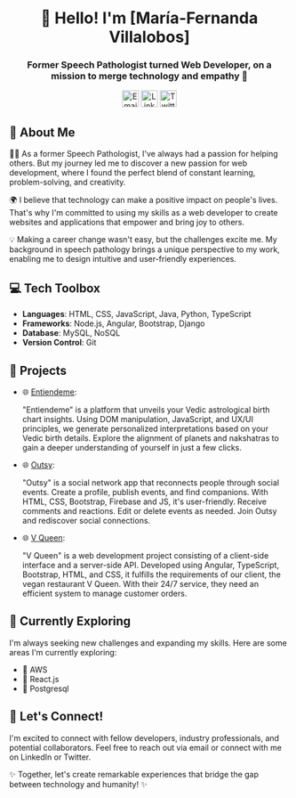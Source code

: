 <div align="center">
<!-- 
  <img src="https://github.com/MariferVL/MariferVL/assets/99364311/a5146221-e12b-479d-a16d-1928c861b6b2" alt="Marifer Profile Image" width="200" height="200">
-->
  <h1>👋 Hello! I'm [María-Fernanda Villalobos]</h1>
  <h3>Former Speech Pathologist turned Web Developer, on a mission to merge technology and empathy 🚀</h3>
  <p>
    <a href="mailto:ma.fernanda.villalobos@gmail.com"><img src="https://github.com/MariferVL/MariferVL/assets/99364311/209c118d-adf1-4551-908d-4ae1aff3067c" alt="Email" width="30"></a>
    <a href="https://www.linkedin.com/in/marifervl/"><img src="https://github.com/MariferVL/MariferVL/assets/99364311/20319392-b732-4297-937f-9647fb079e96" alt="LinkedIn" width="30"></a>
    <a href="https://twitter.com/marifer_vl"><img src="https://github.com/MariferVL/MariferVL/assets/99364311/472205ec-9d09-4d32-9c8a-fefbe9ea1eba" alt="Twitter" width="30"></a>
  </p>
</div>

## 🌟 About Me

👩‍💻 As a former Speech Pathologist, I've always had a passion for helping others. But my journey led me to discover a new passion for web development, where I found the perfect blend of constant learning, problem-solving, and creativity.

🌍 I believe that technology can make a positive impact on people's lives. That's why I'm committed to using my skills as a web developer to create websites and applications that empower and bring joy to others.

💡 Making a career change wasn't easy, but the challenges excite me. My background in speech pathology brings a unique perspective to my work, enabling me to design intuitive and user-friendly experiences.

## 💻 Tech Toolbox

- **Languages**: HTML, CSS, JavaScript, Java, Python, TypeScript
- **Frameworks**: Node.js, Angular, Bootstrap, Django
- **Database**: MySQL, NoSQL
- **Version Control**: Git

## 🚀 Projects

- 🌐 [Entiendeme](https://github.com/MariferVL/Entiendeme): 

    "Entiendeme" is a platform that unveils your Vedic astrological birth chart insights. Using DOM manipulation, JavaScript, and UX/UI principles, we generate personalized interpretations based on your Vedic birth details. Explore the alignment of planets and nakshatras to gain a deeper understanding of yourself in just a few clicks.
    
- 🌐 [Outsy](https://github.com/MariferVL/Outsy): 

    "Outsy" is a social network app that reconnects people through social events. Create a profile, publish events, and find companions. With HTML, CSS, Bootstrap, Firebase and JS, it's user-friendly. Receive comments and reactions. Edit or delete events as needed. Join Outsy and rediscover social connections.
    
- 🌐 [V Queen](https://github.com/MariferVL/VQueen): 

    "V Queen" is a web development project consisting of a client-side interface and a server-side API. Developed using Angular, TypeScript, Bootstrap, HTML, and CSS, it fulfills the requirements of our client, the vegan restaurant V Queen. With their 24/7 service, they need an efficient system to manage customer orders. 

## 🌱 Currently Exploring

I'm always seeking new challenges and expanding my skills. Here are some areas I'm currently exploring:

- 🚀 AWS
- 🚀 React.js
- 🚀 Postgresql

## 🤝 Let's Connect!

I'm excited to connect with fellow developers, industry professionals, and potential collaborators. Feel free to reach out via email or connect with me on LinkedIn or Twitter.

✨ Together, let's create remarkable experiences that bridge the gap between technology and humanity! ✨

